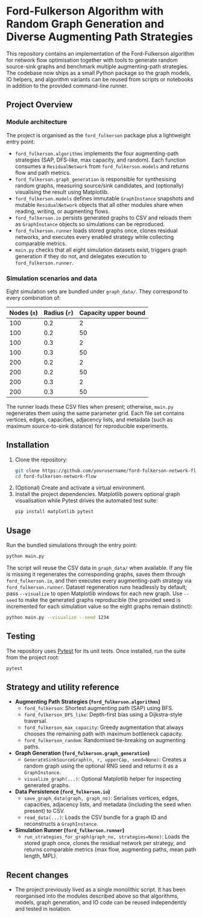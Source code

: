 # Ford-Fulkerson Algorithm with Random Graph Generation and Diverse Augmenting Path Strategies

This repository contains an implementation of the Ford-Fulkerson algorithm for network flow optimisation together with tools to
generate random source-sink graphs and benchmark multiple augmenting-path strategies. The codebase now ships as a small Python
package so the graph models, IO helpers, and algorithm variants can be reused from scripts or notebooks in addition to the
provided command-line runner.

## Project Overview

### Module architecture
The project is organised as the `ford_fulkerson` package plus a lightweight entry point:

- `ford_fulkerson.algorithms` implements the four augmenting-path strategies (SAP, DFS-like, max capacity, and random). Each
  function consumes a `ResidualNetwork` from `ford_fulkerson.models` and returns flow and path metrics.
- `ford_fulkerson.graph_generation` is responsible for synthesising random graphs, measuring source/sink candidates, and
  (optionally) visualising the result using Matplotlib.
- `ford_fulkerson.models` defines immutable `GraphInstance` snapshots and mutable `ResidualNetwork` objects that all other
  modules share when reading, writing, or augmenting flows.
- `ford_fulkerson.io` persists generated graphs to CSV and reloads them as `GraphInstance` objects so simulations can be
  reproduced.
- `ford_fulkerson.runner` loads stored graphs once, clones residual networks, and executes every enabled strategy while
  collecting comparable metrics.
- `main.py` checks that all eight simulation datasets exist, triggers graph generation if they do not, and delegates execution
  to `ford_fulkerson.runner`.

### Simulation scenarios and data
Eight simulation sets are bundled under `graph_data/`. They correspond to every combination of:

| Nodes (`n`) | Radius (`r`) | Capacity upper bound |
|-------------|--------------|----------------------|
| 100         | 0.2          | 2                    |
| 100         | 0.2          | 50                   |
| 100         | 0.3          | 2                    |
| 100         | 0.3          | 50                   |
| 200         | 0.2          | 2                    |
| 200         | 0.2          | 50                   |
| 200         | 0.3          | 2                    |
| 200         | 0.3          | 50                   |

The runner loads these CSV files when present; otherwise, `main.py` regenerates them using the same parameter grid. Each file set
contains vertices, edges, capacities, adjacency lists, and metadata (such as maximum source-to-sink distance) for reproducible
experiments.

## Installation

1. Clone the repository:
   ```bash
   git clone https://github.com/yourusername/ford-fulkerson-network-flow.git
   cd ford-fulkerson-network-flow
   ```
2. (Optional) Create and activate a virtual environment.
3. Install the project dependencies. Matplotlib powers optional graph visualisation while Pytest
   drives the automated test suite:
   ```bash
   pip install matplotlib pytest
   ```

## Usage

Run the bundled simulations through the entry point:

```bash
python main.py
```

The script will reuse the CSV data in `graph_data/` when available. If any file is missing it regenerates the corresponding
graphs, saves them through `ford_fulkerson.io`, and then executes every augmenting-path strategy via `ford_fulkerson.runner`.
Dataset regeneration runs headlessly by default; pass `--visualize` to open Matplotlib windows for each new graph. Use
`--seed` to make the generated graphs reproducible (the provided seed is incremented for each simulation value so the eight
graphs remain distinct):

```bash
python main.py --visualize --seed 1234
```

## Testing

The repository uses [Pytest](https://docs.pytest.org/) for its unit tests. Once installed, run the
suite from the project root:

```bash
pytest
```

## Strategy and utility reference

- **Augmenting Path Strategies (`ford_fulkerson.algorithms`)**
  - `ford_fulkerson`: Shortest augmenting path (SAP) using BFS.
  - `ford_fulkerson_DFS_like`: Depth-first bias using a Dijkstra-style traversal.
  - `ford_fulkerson_max_capacity`: Greedy augmentation that always chooses the remaining path with maximum bottleneck capacity.
  - `ford_fulkerson_random`: Randomised tie-breaking on augmenting paths.
- **Graph Generation (`ford_fulkerson.graph_generation`)**
  - `GenerateSinkSourceGraph(n, r, upperCap, seed=None)`: Creates a random graph using the optional RNG seed and returns it as a
    `GraphInstance`.
  - `visualize_graph(...)`: Optional Matplotlib helper for inspecting generated graphs.
- **Data Persistence (`ford_fulkerson.io`)**
  - `save_graph_data(graph, graph_no)`: Serialises vertices, edges, capacities, adjacency lists, and metadata (including the
    seed when present) to CSV.
  - `read_data(...)`: Loads the CSV bundle for a graph ID and reconstructs a `GraphInstance`.
- **Simulation Runner (`ford_fulkerson.runner`)**
  - `run_strategies_for_graph(graph_no, strategies=None)`: Loads the stored graph once, clones the residual network per
    strategy, and returns comparable metrics (max flow, augmenting paths, mean path length, MPL).

## Recent changes

- The project previously lived as a single monolithic script. It has been reorganised into the modules described above so that
  algorithms, models, graph generation, and IO code can be reused independently and tested in isolation.

